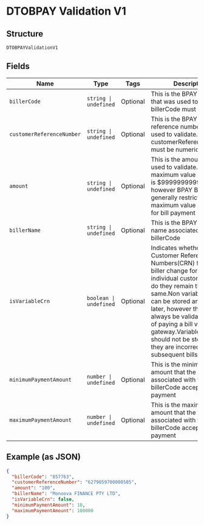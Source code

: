 
# DTOBPAY Validation V1

## Structure

`DTOBPAYValidationV1`

## Fields

| Name | Type | Tags | Description |
|  --- | --- | --- | --- |
| `billerCode` | `string \| undefined` | Optional | This is the BPAY biller code that was used to validate. billerCode must be numeric |
| `customerReferenceNumber` | `string \| undefined` | Optional | This is the BPAY customer reference number that was used to validate. customerReferenceNumber must be numeric |
| `amount` | `string \| undefined` | Optional | This is the amount that was used to validate. The maximum value of the field is $9999999999.99 however BPAY Billers will generally restrict the maximum value accepted for bill payment |
| `billerName` | `string \| undefined` | Optional | This is the BPAY biller long name associated with the billerCode |
| `isVariableCrn` | `boolean \| undefined` | Optional | Indicates whether BPAY Customer Reference Numbers(CRN) for this biller change for each individual customer’s bill or do they remain the same.Non variable CRNs can be stored and used later, however they must always be validated as part of paying a bill via the gateway.Variable CRNs should not be stored as they are incorrect for subsequent bills. |
| `minimumPaymentAmount` | `number \| undefined` | Optional | This is the minimum amount that the BPAY biller associated with the billerCode accepts for bill payment |
| `maximumPaymentAmount` | `number \| undefined` | Optional | This is the maximum amount that the BPAY biller associated with the billerCode accepts for bill payment |

## Example (as JSON)

```json
{
  "billerCode": "857763",
  "customerReferenceNumber": "6279059700000505",
  "amount": "100",
  "billerName": "Monoova FINANCE PTY LTD",
  "isVariableCrn": false,
  "minimumPaymentAmount": 10,
  "maximumPaymentAmount": 100000
}
```

